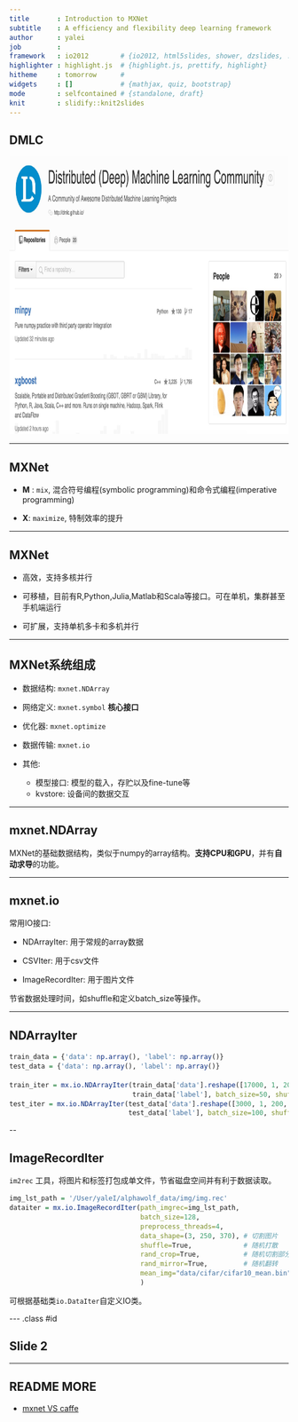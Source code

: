 ```yaml
---
title       : Introduction to MXNet
subtitle    : A efficiency and flexibility deep learning framework
author      : yalei
job         : 
framework   : io2012        # {io2012, html5slides, shower, dzslides, ...}
highlighter : highlight.js  # {highlight.js, prettify, highlight}
hitheme     : tomorrow      # 
widgets     : []            # {mathjax, quiz, bootstrap}
mode        : selfcontained # {standalone, draft}
knit        : slidify::knit2slides
---
```


## DMLC

<a href='https://github.com/dmlc'><img src='pic/dmlc.png' height=500></a>


---
## MXNet

- **M** : `mix`, 混合符号编程(symbolic programming)和命令式编程(imperative programming)

- **X**: `maximize`, 特制效率的提升

---
## MXNet

- 高效，支持多核并行

- 可移植，目前有R,Python,Julia,Matlab和Scala等接口。可在单机，集群甚至手机端运行

- 可扩展，支持单机多卡和多机并行


--- 
## MXNet系统组成

- 数据结构: `mxnet.NDArray`

- 网络定义: `mxnet.symbol` **核心接口**

- 优化器: `mxnet.optimize`

- 数据传输: `mxnet.io`

- 其他:
  - 模型接口: 模型的载入，存贮以及fine-tune等
  - kvstore: 设备间的数据交互


-----
## mxnet.NDArray

MXNet的基础数据结构，类似于numpy的array结构。**支持CPU和GPU**，并有**自动求导**的功能。


---
## mxnet.io

常用IO接口:

- NDArrayIter: 用于常规的array数据

- CSVIter: 用于csv文件

- ImageRecordIter: 用于图片文件

节省数据处理时间，如shuffle和定义batch_size等操作。

----
## NDArrayIter


```r
train_data = {'data': np.array(), 'label': np.array()}
test_data = {'data': np.array(), 'label': np.array()}

train_iter = mx.io.NDArrayIter(train_data['data'].reshape([17000, 1, 200, 200]),
                               train_data['label'], batch_size=50, shuffle = True)
test_iter = mx.io.NDArrayIter(test_data['data'].reshape([3000, 1, 200, 200]),
                              test_data['label'], batch_size=100, shuffle = True)
```


--
## ImageRecordIter
`im2rec` 工具，将图片和标签打包成单文件，节省磁盘空间并有利于数据读取。


```r
img_lst_path = '/User/yaleI/alphawolf_data/img/img.rec'
dataiter = mx.io.ImageRecordIter(path_imgrec=img_lst_path,
                                 batch_size=128,
                                 preprocess_threads=4, 
                                 data_shape=(3, 250, 370), # 切割图片
                                 shuffle=True,             # 随机打散
                                 rand_crop=True,           # 随机切割部分像素
                                 rand_mirror=True,         # 随机翻转
                                 mean_img="data/cifar/cifar10_mean.bin",
                                 )
```



可根据基础类`io.DataIter`自定义IO类。





--- .class #id 

## Slide 2


---
## README MORE


- [mxnet VS caffe](http://www.zhihu.com/question/36086842)


